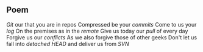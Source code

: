## Poem
*Git* our that you are in repos
Compressed be your *commits*
Come to us your *log*
On the premises as in the *remote*
Give us today our *pull* of every day
Forgive us our *conflicts*
As we also forgive those of other geeks
Don't let us fall into *detached HEAD*
and deliver us from *SVN*
